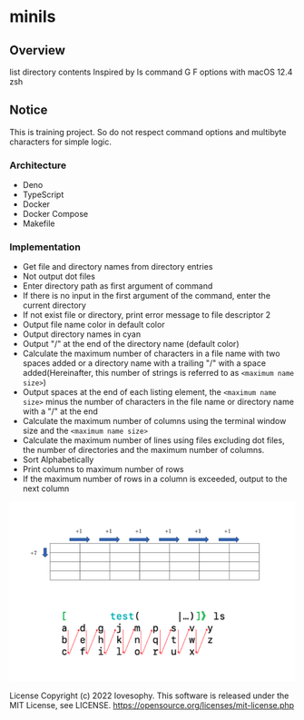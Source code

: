 # minils

## Overview
list directory contents
Inspired by ls command G F options with macOS 12.4 zsh

## Notice
This is training project.
So do not respect command options and multibyte characters for simple logic.

### Architecture
- Deno
- TypeScript
- Docker
- Docker Compose
- Makefile

### Implementation
- Get file and directory names from directory entries
- Not output dot files
- Enter directory path as first argument of command
- If there is no input in the first argument of the command, enter the current directory
- If not exist file or directory, print error message to file descriptor 2
- Output file name color in default color
- Output directory names in cyan
- Output "/" at the end of the directory name (default color)
- Calculate the maximum number of characters in a file name with two spaces added or a directory name with a trailing "/" with a space added(Hereinafter, this number of strings is referred to as `<maximum name size>`)
- Output spaces at the end of each listing element, the `<maximum name size>` minus the number of characters in the file name or directory name with a "/" at the end
- Calculate the maximum number of columns using the terminal window size and the `<maximum name size>`
- Calculate the maximum number of lines using files excluding dot files, the number of directories and the maximum number of columns.
- Sort Alphabetically
- Print columns to maximum number of rows
- If the maximum number of rows in a column is exceeded, output to the next column

![Image](assets/implement_image.png)

License
Copyright (c) 2022 Iovesophy. This software is released under the MIT License, see LICENSE. https://opensource.org/licenses/mit-license.php

